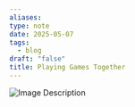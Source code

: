 ```yaml
---
aliases: 
type: note
date: 2025-05-07
tags:
  - blog
draft: "false"
title: Playing Games Together
---
```

![Image Description](/images/20250507%20-%20Hotels%20Phones%20Lack%20of%20Sleep.jpeg)
